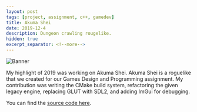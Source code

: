 ```yaml
---
layout: post
tags: [project, assignment, c++, gamedev]
title: Akuma Shei
date: 2019-12-4
description: Dungeon crawling rougelike.
hidden: true
excerpt_separator: <!--more-->
---
```


![Banner](https://i.imgur.com/2tSfxsz.jpg)

My highlight of 2019 was working on Akuma Shei.
Akuma Shei is a roguelike that we created for our
Games Design and Programming assignment. My contribution was
writing the CMake build system, refactoring the given legacy engine,
replacing GLUT with SDL2, and adding ImGui for debugging.

You can find the [source code here](https://github.com/opeik/stonks).
